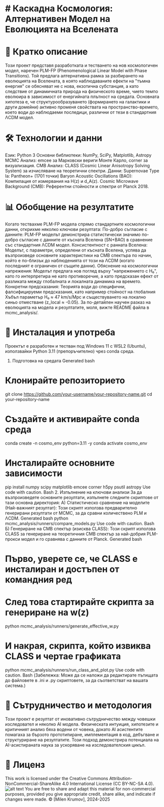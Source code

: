 # # Каскадна Космология: Алтернативен Модел на Еволюцията на Вселената

# 📜 Кратко описание
Този проект представя разработката и тестването на нов космологичен модел, наречен PLM-FP (Phenomenological Linear Model with Phase Transitions). Той предлага алтернативна рамка за разбирането на еволюцията на Вселената, в която наблюдаваните ефекти на "тъмна енергия" се обясняват не с нова, екзотична субстанция, а като следствие от динамичната природа на физическото време, чието темпо еволюира в зависимост от енергийната плътност на средата.
Основната хипотеза е, че структурообразуването (формирането на галактики и други домейни) активно променя свойствата на пространство-времето, което води до наблюдаеми последици, различни от тези в стандартния ΛCDM модел.

# 🛠️ Технологии и данни
Език: Python 3
Основни библиотеки: NumPy, SciPy, Matplotlib, Astropy
MCMC Анализ: emcee за Марковски вериги Монте Карло, corner за визуализация.
CMB Анализ: CLASS (Cosmic Linear Anisotropy Solving System) за изчисляване на теоретични спектри.
Данни:
Supernovae Type Ia: Pantheon+ (1701 точки)
Baryon Acoustic Oscillations (BAO): Компилация от измервания на H(z) и d_A(z).
Cosmic Microwave Background (CMB): Референтни стойности и спектри от Planck 2018.

# 📊 Обобщение на резултатите
Когато тествахме PLM-FP модела спрямо стандартните космологични данни, открихме няколко ключови резултата:
По-добро съгласие с данните: PLM-FP моделът демонстрира статистически значимо по-добро съгласие с данните от късната Вселена (SN+BAO) в сравнение със стандартния ΛCDM модел.
Консистентност с ранната Вселена: Моделът, с параметри, определени от късната Вселена, успява да възпроизведе основните характеристики на CMB спектъра по начин, който е по-близък до наблюденията от този на ΛCDM (когато последният е ограничен от същите данни).
Обяснение на космологични напрежения: Моделът предлага нов поглед върху "напрежението с H₀", като го интерпретира не като противоречие, а като предсказан ефект от разликата между глобалната и локалната динамика на времето.
Конкретни предсказания: Теорията води до специфични, фалсифицируеми предсказания, като например стойност на глобалния Хъбъл параметър H₀ ≈ 47 km/s/Mpc и съществуването на локално синьо отместване (z_local ≈ -0.05).
За по-детайлен научен разказ на еволюцията на модела и резултатите, моля, вижте README файла в mcmc_analysis/.

# 🚀 Инсталация и употреба
Проектът е разработен и тестван под Windows 11 с WSL2 (Ubuntu), използвайки Python 3.11 (препоръчително) чрез conda среда.
1. Подготовка на средата
Generated bash

# Клонирайте репозиторието
git clone https://github.com/your-username/your-repository-name.git
cd your-repository-name

# Създайте и активирайте conda среда
conda create -n cosmo_env python=3.11 -y
conda activate cosmo_env

# Инсталирайте основните зависимости
pip install numpy scipy matplotlib emcee corner h5py psutil astropy
Use code with caution.
Bash
2. Изпълнение на ключови анализи
За да възпроизведете основните резултати, изпълнете следните скриптове от тази основна директория:
А) Статистическо сравнение на моделите (Най-важният резултат):
Този скрипт използва предварително генерирани резултати от MCMC, за да сравни количествено PLM и ΛCDM.
Generated bash
python mcmc_analysis/runners/compare_models.py
Use code with caution.
Bash
Б) Генериране на CMB спектър (изисква CLASS):
Този скрипт използва CLASS за генериране на теоретичния CMB спектър за най-добрия PLM-прокси модел и го сравнява с данните от Planck.
Generated bash
# Първо, уверете се, че CLASS е инсталиран и достъпен от командния ред
# След това стартирайте скрипта за генериране на w(z)
python mcmc_analysis/runners/generate_effective_w.py

# И накрая, скрипта, който извиква CLASS и чертае графиката
python mcmc_analysis/runners/run_class_and_plot.py
Use code with caution.
Bash
(Забележка: Може да се наложи да редактирате пътищата до файловете в .ini и .py скриптовете, за да съответстват на вашата система.)

# 🤝 Сътрудничество и методология
Този проект е резултат от иновативно сътрудничество между човешки изследовател и няколко AI модела. Физическата интуиция, хипотезите и критичният анализ бяха водени от човека, докато AI асистентите помагаха за бързото прототипиране, имплементация в код, дебъгване и структуриране на резултатите. Този подход демонстрира потенциала на AI-асистираната наука за ускоряване на изследователския цикъл.

# 📜 Лиценз
This work is licensed under the Creative Commons Attribution-NonCommercial-ShareAlike 4.0 International License (CC BY-NC-SA 4.0).
![alt text](https://i.creativecommons.org/l/by-nc-sa/4.0/88x31.png)
You are free to share and adapt this material for non-commercial purposes, provided you give appropriate credit, share alike, and indicate if changes were made.
© [Milen Krumov], 2024-2025
